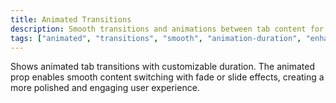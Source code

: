 ```yaml
---
title: Animated Transitions
description: Smooth transitions and animations between tab content for enhanced user experience.
tags: ["animated", "transitions", "smooth", "animation-duration", "enhanced-ux"]
---
```


Shows animated tab transitions with customizable duration. The animated prop enables smooth content switching with fade or slide effects, creating a more polished and engaging user experience.
